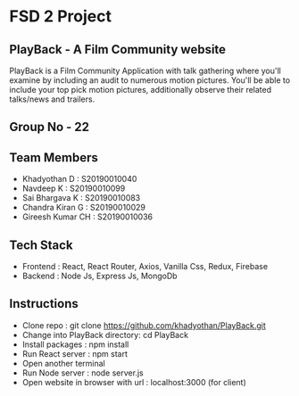 # FSD 2 Project

## PlayBack - A Film Community website 
PlayBack is a Film Community Application with talk gathering where you'll examine by including an audit to numerous motion pictures. You'll be able to include your top pick motion pictures, additionally observe their related talks/news and trailers.

## Group No - 22

## Team Members
- Khadyothan D        :     S20190010040
- Navdeep K           :     S20190010099
- Sai Bhargava K      :     S20190010083
- Chandra Kiran G     :     S20190010029
- Gireesh Kumar CH    :     S20190010036


## Tech Stack
- Frontend : React, React Router, Axios, Vanilla Css, Redux, Firebase
- Backend : Node Js, Express Js, MongoDb

## Instructions
- Clone repo :  git clone https://github.com/khadyothan/PlayBack.git
- Change into PlayBack directory: cd PlayBack
- Install packages : npm install 
- Run React server : npm start
- Open another terminal
- Run Node server  : node server.js
- Open website in browser with url : localhost:3000  (for client)

